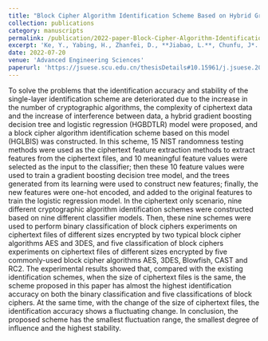 ```yaml
---
title: "Block Cipher Algorithm Identification Scheme Based on Hybrid Gradient Boosting Decision Tree and Logistic Regression Model"
collection: publications
category: manuscripts
permalink: /publication/2022-paper-Block-Cipher-Algorithm-Identification-Scheme-Based-on-Hybrid-Gradient-Boosting-Decision-Tree-and-Logistic-Regression-Model
excerpt: 'Ke, Y., Yabing, H., Zhanfei, D., **Jiabao, L.**, Chunfu, J*. '
date: 2022-07-20
venue: 'Advanced Engineering Sciences'
paperurl: 'https://jsuese.scu.edu.cn/thesisDetails#10.15961/j.jsuese.202100341&lang=en'
---
```


To solve the problems that the identification accuracy and stability of the single-layer identification scheme are deteriorated due to the increase in the number of cryptographic algorithms, the complexity of ciphertext data and the increase of interference between data, a hybrid gradient boosting decision tree and logistic regression (HGBDTLR) model were proposed, and a block cipher algorithm identification scheme based on this model (HGLBIS) was constructed. In this scheme, 15 NIST randomness testing methods were used as the ciphertext feature extraction methods to extract features from the ciphertext files, and 10 meaningful feature values were selected as the input to the classifier; then these 10 feature values were used to train a gradient boosting decision tree model, and the trees generated from its learning were used to construct new features; finally, the new features were one-hot encoded, and added to the original features to train the logistic regression model. In the ciphertext only scenario, nine different cryptographic algorithm identification schemes were constructed based on nine different classifier models. Then, these nine schemes were used to perform binary classification of block ciphers experiments on ciphertext files of different sizes encrypted by two typical block cipher algorithms AES and 3DES, and five classification of block ciphers experiments on ciphertext files of different sizes encrypted by five commonly-used block cipher algorithms AES, 3DES, Blowfish, CAST and RC2. The experimental results showed that, compared with the existing identification schemes, when the size of ciphertext files is the same, the scheme proposed in this paper has almost the highest identification accuracy on both the binary classification and five classifications of block ciphers. At the same time, with the change of the size of ciphertext files, the identification accuracy shows a fluctuating change. In conclusion, the proposed scheme has the smallest fluctuation range, the smallest degree of influence and the highest stability.

